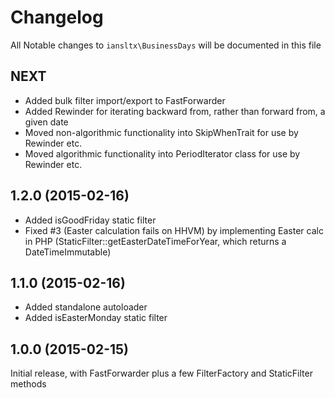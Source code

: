 # Changelog

All Notable changes to `iansltx\BusinessDays` will be documented in this file

## NEXT

- Added bulk filter import/export to FastForwarder
- Added Rewinder for iterating backward from, rather than forward from, a given date
- Moved non-algorithmic functionality into SkipWhenTrait for use by Rewinder etc.
- Moved algorithmic functionality into PeriodIterator class for use by Rewinder etc.

## 1.2.0 (2015-02-16)

- Added isGoodFriday static filter
- Fixed #3 (Easter calculation fails on HHVM) by implementing Easter calc in PHP
  (StaticFilter::getEasterDateTimeForYear, which returns a DateTimeImmutable)

## 1.1.0 (2015-02-16)

- Added standalone autoloader
- Added isEasterMonday static filter

## 1.0.0 (2015-02-15)

Initial release, with FastForwarder plus a few FilterFactory and StaticFilter methods
